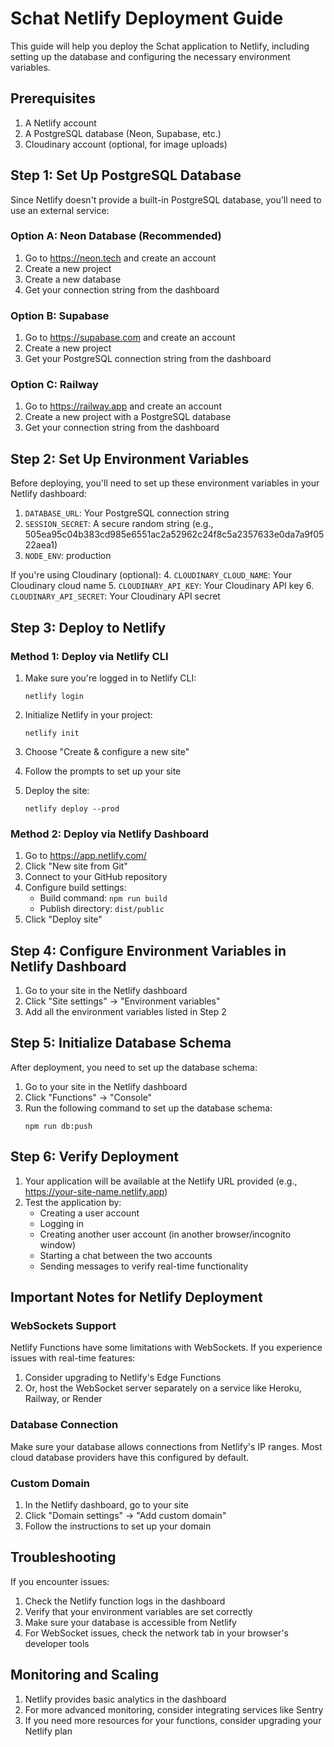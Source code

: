 # Schat Netlify Deployment Guide

This guide will help you deploy the Schat application to Netlify, including setting up the database and configuring the necessary environment variables.

## Prerequisites

1. A Netlify account
2. A PostgreSQL database (Neon, Supabase, etc.)
3. Cloudinary account (optional, for image uploads)

## Step 1: Set Up PostgreSQL Database

Since Netlify doesn't provide a built-in PostgreSQL database, you'll need to use an external service:

### Option A: Neon Database (Recommended)
1. Go to https://neon.tech and create an account
2. Create a new project
3. Create a new database
4. Get your connection string from the dashboard

### Option B: Supabase
1. Go to https://supabase.com and create an account
2. Create a new project
3. Get your PostgreSQL connection string from the dashboard

### Option C: Railway
1. Go to https://railway.app and create an account
2. Create a new project with a PostgreSQL database
3. Get your connection string from the dashboard

## Step 2: Set Up Environment Variables

Before deploying, you'll need to set up these environment variables in your Netlify dashboard:

1. `DATABASE_URL`: Your PostgreSQL connection string
2. `SESSION_SECRET`: A secure random string (e.g., 505ea95c04b383cd985e6551ac2a52962c24f8c5a2357633e0da7a9f0522aea1)
3. `NODE_ENV`: production

If you're using Cloudinary (optional):
4. `CLOUDINARY_CLOUD_NAME`: Your Cloudinary cloud name
5. `CLOUDINARY_API_KEY`: Your Cloudinary API key
6. `CLOUDINARY_API_SECRET`: Your Cloudinary API secret

## Step 3: Deploy to Netlify

### Method 1: Deploy via Netlify CLI

1. Make sure you're logged in to Netlify CLI:
   ```
   netlify login
   ```

2. Initialize Netlify in your project:
   ```
   netlify init
   ```

3. Choose "Create & configure a new site"

4. Follow the prompts to set up your site

5. Deploy the site:
   ```
   netlify deploy --prod
   ```

### Method 2: Deploy via Netlify Dashboard

1. Go to https://app.netlify.com/
2. Click "New site from Git"
3. Connect to your GitHub repository
4. Configure build settings:
   - Build command: `npm run build`
   - Publish directory: `dist/public`
5. Click "Deploy site"

## Step 4: Configure Environment Variables in Netlify Dashboard

1. Go to your site in the Netlify dashboard
2. Click "Site settings" → "Environment variables"
3. Add all the environment variables listed in Step 2

## Step 5: Initialize Database Schema

After deployment, you need to set up the database schema:

1. Go to your site in the Netlify dashboard
2. Click "Functions" → "Console"
3. Run the following command to set up the database schema:
   ```
   npm run db:push
   ```

## Step 6: Verify Deployment

1. Your application will be available at the Netlify URL provided (e.g., https://your-site-name.netlify.app)
2. Test the application by:
   - Creating a user account
   - Logging in
   - Creating another user account (in another browser/incognito window)
   - Starting a chat between the two accounts
   - Sending messages to verify real-time functionality

## Important Notes for Netlify Deployment

### WebSockets Support
Netlify Functions have some limitations with WebSockets. If you experience issues with real-time features:

1. Consider upgrading to Netlify's Edge Functions
2. Or, host the WebSocket server separately on a service like Heroku, Railway, or Render

### Database Connection
Make sure your database allows connections from Netlify's IP ranges. Most cloud database providers have this configured by default.

### Custom Domain
1. In the Netlify dashboard, go to your site
2. Click "Domain settings" → "Add custom domain"
3. Follow the instructions to set up your domain

## Troubleshooting

If you encounter issues:

1. Check the Netlify function logs in the dashboard
2. Verify that your environment variables are set correctly
3. Make sure your database is accessible from Netlify
4. For WebSocket issues, check the network tab in your browser's developer tools

## Monitoring and Scaling

1. Netlify provides basic analytics in the dashboard
2. For more advanced monitoring, consider integrating services like Sentry
3. If you need more resources for your functions, consider upgrading your Netlify plan 